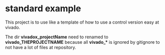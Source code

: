 # standard example

This project is to use like a template of how to use a control version easy at vivado.

The dir **vivadox_projectName** need to renamed to **vivado_THEPROJECTNAME** because all **vivado_\*** is ignored by gitignore to not have a lot of files at repository.